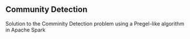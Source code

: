 ## Community Detection

Solution to the Comminity Detection problem using a Pregel-like algorithm in Apache Spark 
